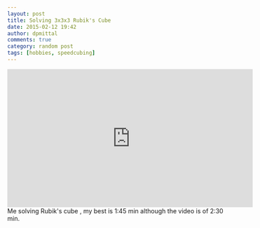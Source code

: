 ```yaml
---
layout: post
title: Solving 3x3x3 Rubik's Cube
date: 2015-02-12 19:42
author: dpmittal
comments: true
category: random post
tags: [hobbies, speedcubing]
---
```

<iframe width="560" height="315" src="https://www.youtube.com/embed/cHTyuJVk_vs" frameborder="0" allowfullscreen></iframe>
<br>
Me solving Rubik's cube , my best is 1:45 min although the video is of 2:30 min.
